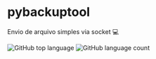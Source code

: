 # pybackuptool
Envio de arquivo simples via socket 💻

![GitHub top language](https://img.shields.io/github/languages/top/jhonashenrique/pybackuptool)
![GitHub language count](https://img.shields.io/github/languages/count/jhonashenrique/pybackuptool)
